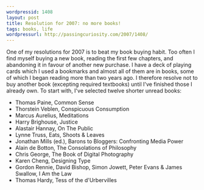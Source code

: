 ```yaml
---
wordpressid: 1408
layout: post
title: Resolution for 2007: no more books!
tags: books, life
wordpressurl: http://passingcuriosity.com/2007/1408/
---
```


One of my resolutions for 2007 is to beat my book buying habit. Too often
I find myself buying a new book, reading the first few chapters, and abandoning
it in favour of another new purchase. I have a deck of playing cards which
I used a bookmarks and almost all of them are in books, some of which I began
reading more than two years ago. I therefore resolve not to buy another book
(excepting required textbooks) until I've finished those I already own. To
start with, I've selected twelve shorter unread books:

- Thomas Paine, Common Sense
- Thorstein Veblen, Conspicuous Consumption
- Marcus Aurelius, Meditations
- Harry Brighouse, Justice
- Alastair Hannay, On The Public
- Lynne Truss, Eats, Shoots &amp; Leaves
- Jonathan Mills (ed.), Barons to Bloggers: Confronting Media Power
- Alain de Botton, The Consolations of Philosophy
- Chris George, The Book of Digital Photography
- Karen Cheng, Designing Type
- Gordon Rennie, David Bishop, Simon Jowett, Peter Evans & James Swallow, I Am the Law
- Thomas Hardy, Tess of the d'Urbervilles

<!-- TODO -->
